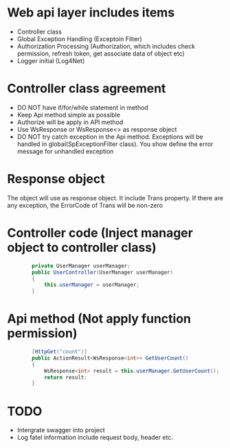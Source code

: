 ﻿# Web api layer includes items
- Controller class
- Global Exception Handling (Exceptoin Filter)
- Authorization Processing (Authorization, which includes check permission, refresh token, get associate data of object etc)
- Logger initial (Log4Net)

# Controller class agreement
- DO NOT have if/for/while statement in method
- Keep Api method simple as possible
- Authorize will be apply in API method
- Use WsResponse or WsResponse<> as response object
- DO NOT try catch exception in the Api method. Exceptions will be handled in global(SpExceptionFilter class). You show define the error message for unhandled exception

# Response object
The object will use as response object. It include Trans property. If there are any exception, the ErrorCode of Trans will be non-zero

# Controller code (Inject manager object to controller class)
```c#
        private UserManager userManager;
        public UserController(UserManager userManager)
        {
            this.userManager = userManager;
        }
```
# Api method (Not apply function permission)
```c#
        [HttpGet("count")]
        public ActionResult<WsResponse<int>> GetUserCount()
        {
            WsResponse<int> result = this.userManager.GetUserCount();
            return result;
        }
```

# TODO
- Intergrate swagger into project
- Log fatel information include request body, header etc.